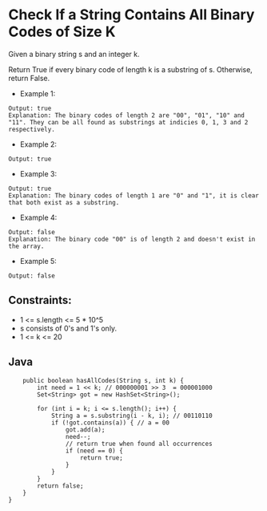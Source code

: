 # Check If a String Contains All Binary Codes of Size K

Given a binary string s and an integer k.

Return True if every binary code of length k is a substring of s. Otherwise, return False.

* Example 1:

~~~Input: s = "00110110", k = 2
Output: true
Explanation: The binary codes of length 2 are "00", "01", "10" and "11". They can be all found as substrings at indicies 0, 1, 3 and 2 respectively.
~~~

* Example 2:

~~~Input: s = "00110", k = 2
Output: true
~~~

* Example 3:

~~~Input: s = "0110", k = 1
Output: true
Explanation: The binary codes of length 1 are "0" and "1", it is clear that both exist as a substring. 
~~~

* Example 4:

~~~Input: s = "0110", k = 2
Output: false
Explanation: The binary code "00" is of length 2 and doesn't exist in the array.
~~~

* Example 5:

~~~Input: s = "0000000001011100", k = 4
Output: false
~~~

## Constraints:

* 1 <= s.length <= 5 * 10^5
* s consists of 0's and 1's only.
* 1 <= k <= 20

## Java

~~~class Solution {
    public boolean hasAllCodes(String s, int k) {
        int need = 1 << k; // 000000001 >> 3  = 000001000
        Set<String> got = new HashSet<String>();

        for (int i = k; i <= s.length(); i++) { 
            String a = s.substring(i - k, i); // 00110110 
            if (!got.contains(a)) { // a = 00
                got.add(a);
                need--;
                // return true when found all occurrences
                if (need == 0) {
                    return true;
                }
            }
        }
        return false;
    }
}      
~~~
